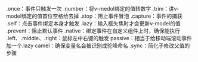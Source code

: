 .once：事件只触发一次
.number：将v-medol绑定的值转数字
.trim：讲v-model绑定的值首位空格给去掉
.stop：阻止事件冒泡
.capture：事件的捕获
.self：点击事件绑定本身才触发
.lazy：输入框失焦时才会更新v-model的值
.prevent：阻止默认事件
.native：绑定事件在自定义组件上时，确保能执行
.left、.middle、.right：鼠标左中右键的触发
passive：相当于给移动端滚动事件加一个.lazy
camel：确保变量名会被识别成驼峰命名
.sync：简化子修改父值的步骤

